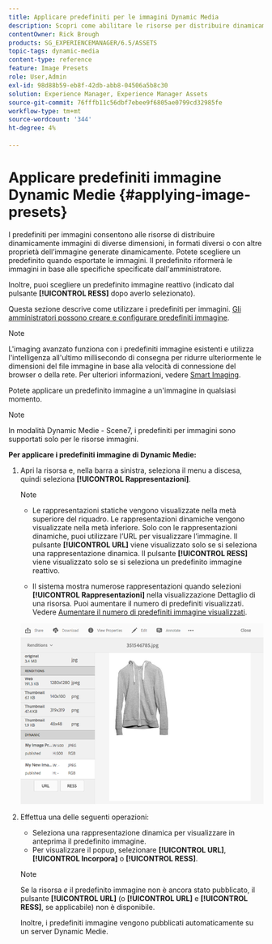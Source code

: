 ```yaml
---
title: Applicare predefiniti per le immagini Dynamic Media
description: Scopri come abilitare le risorse per distribuire dinamicamente immagini di dimensioni diverse, in formati diversi o con altre proprietà dell’immagine generate dinamicamente.
contentOwner: Rick Brough
products: SG_EXPERIENCEMANAGER/6.5/ASSETS
topic-tags: dynamic-media
content-type: reference
feature: Image Presets
role: User,Admin
exl-id: 98d88b59-eb8f-42db-abb8-04506a5b8c30
solution: Experience Manager, Experience Manager Assets
source-git-commit: 76fffb11c56dbf7ebee9f6805ae0799cd32985fe
workflow-type: tm+mt
source-wordcount: '344'
ht-degree: 4%

---
```


# Applicare predefiniti immagine Dynamic Medie {#applying-image-presets}

I predefiniti per immagini consentono alle risorse di distribuire dinamicamente immagini di diverse dimensioni, in formati diversi o con altre proprietà dell’immagine generate dinamicamente. Potete scegliere un predefinito quando esportate le immagini. Il predefinito riformerà le immagini in base alle specifiche specificate dall&#39;amministratore.

Inoltre, puoi scegliere un predefinito immagine reattivo (indicato dal pulsante **[!UICONTROL RESS]** dopo averlo selezionato).

Questa sezione descrive come utilizzare i predefiniti per immagini. [Gli amministratori possono creare e configurare predefiniti immagine](managing-image-presets.md).

>[!NOTE]
>
>L&#39;imaging avanzato funziona con i predefiniti immagine esistenti e utilizza l&#39;intelligenza all&#39;ultimo millisecondo di consegna per ridurre ulteriormente le dimensioni del file immagine in base alla velocità di connessione del browser o della rete. Per ulteriori informazioni, vedere [Smart Imaging](imaging-faq.md).

Potete applicare un predefinito immagine a un&#39;immagine in qualsiasi momento.

>[!NOTE]
>
>In modalità Dynamic Medie - Scene7, i predefiniti per immagini sono supportati solo per le risorse immagini.

**Per applicare i predefiniti immagine di Dynamic Medie:**

1. Apri la risorsa e, nella barra a sinistra, seleziona il menu a discesa, quindi seleziona **[!UICONTROL Rappresentazioni]**.

   >[!NOTE]
   >
   >* Le rappresentazioni statiche vengono visualizzate nella metà superiore del riquadro. Le rappresentazioni dinamiche vengono visualizzate nella metà inferiore. Solo con le rappresentazioni dinamiche, puoi utilizzare l’URL per visualizzare l’immagine. Il pulsante **[!UICONTROL URL]** viene visualizzato solo se si seleziona una rappresentazione dinamica. Il pulsante **[!UICONTROL RESS]** viene visualizzato solo se si seleziona un predefinito immagine reattivo.
   >
   >* Il sistema mostra numerose rappresentazioni quando selezioni **[!UICONTROL Rappresentazioni]** nella visualizzazione Dettaglio di una risorsa. Puoi aumentare il numero di predefiniti visualizzati. Vedere [Aumentare il numero di predefiniti immagine visualizzati](managing-image-presets.md#increasing-or-decreasing-the-number-of-image-presets-that-display).

   ![chlimage_1-208](assets/chlimage_1-208.png)

1. Effettua una delle seguenti operazioni:

   * Seleziona una rappresentazione dinamica per visualizzare in anteprima il predefinito immagine.
   * Per visualizzare il popup, selezionare **[!UICONTROL URL]**, **[!UICONTROL Incorpora]** o **[!UICONTROL RESS]**.

   >[!NOTE]
   >
   >Se la risorsa *e* il predefinito immagine non è ancora stato pubblicato, il pulsante **[!UICONTROL URL]** (o **[!UICONTROL URL]** e **[!UICONTROL RESS]**, se applicabile) non è disponibile.
   >
   >Inoltre, i predefiniti immagine vengono pubblicati automaticamente su un server Dynamic Medie.
